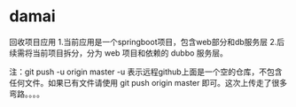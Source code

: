 # damai
回收项目应用
1.当前应用是一个springboot项目，包含web部分和db服务层
2.后续需将当前项目拆分，分为 web 项目和依赖的 dubbo 服务层。

注：git push -u origin master -u 表示远程github上面是一个空的仓库，不包含任何文件。如果已有文件请使用 git push origin master 即可。这次上传走了很多弯路。。。。
